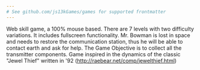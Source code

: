 ```yaml
---
# See github.com/js13kGames/games for supported frontmatter
---
```

Web skill game, a 100% mouse based. There are 7 levels with two difficulty variations. It includes fullscreen functionality. 
Mr. Bowman is lost in space and needs to restore the communication station, thus he will be able to contact earth and ask for help. The Game Objective is to collect all the transmitter components.
Game inspired in the dynamics of the classic "Jewel Thief" written in '92 (http://raebear.net/comp/jewelthief.html)